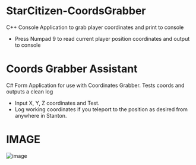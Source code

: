 # StarCitizen-CoordsGrabber
C++ Console Application to grab player coordinates and print to console
- Press Numpad 9 to read current player position coordinates and output to console

# Coords Grabber Assistant
C# Form Application for use with Coordinates Grabber. Tests coords and outputs a clean log
- Input X, Y, Z coordinates and Test. 
- Log working coordinates if you teleport to the position as desired from anywhere in Stanton.

# IMAGE
![image](https://user-images.githubusercontent.com/80198020/139641577-2ee77db5-d67f-46a7-b4c7-b1dc679a8424.png)
